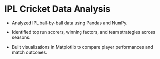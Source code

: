 # IPL Cricket Data Analysis

* Analyzed IPL ball-by-ball data using Pandas and NumPy.

* Identified top run scorers, winning factors, and team strategies across seasons.

* Built visualizations in Matplotlib to compare player performances and match outcomes.
